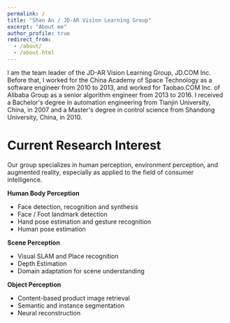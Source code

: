 ```yaml
---
permalink: /
title: "Shan An / JD-AR Vision Learning Group"
excerpt: "About me"
author_profile: true
redirect_from: 
  - /about/
  - /about.html
---
```


I am the team leader of the JD-AR Vision Learning Group, JD.COM Inc. Before that, I worked for the China Academy of Space Technology as a software engineer from 2010 to 2013, and worked for Taobao.COM Inc. of Alibaba Group as a senior algorithm engineer from 2013 to 2016. I received a Bachelor's degree in automation engineering from Tianjin University, China, in 2007 and a Master's degree in control science from Shandong University, China, in 2010.

Current Research Interest
======
Our group specializes in human perception, environment perception, and augmented reality, especially as applied to the field of consumer intelligence. 

**Human Body Perception**

- Face detection, recognition and synthesis
- Face / Foot landmark detection
- Hand pose estimation and gesture recognition
- Human pose estimation

**Scene Perception**

- Visual SLAM and Place recognition 
- Depth Estimation 
- Domain adaptation for scene understanding

**Object Perception**

- Content-based product image retrieval
- Semantic and instance segmentation
- Neural reconstruction

